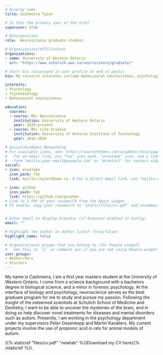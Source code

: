 ```yaml
---
# Display name
title: Cashmeira Tyson

# Is this the primary user of the site?
superuser: true

# Role/position
role:  Neuroscience graduate student 

# Organizations/Affiliations
organizations:
- name: University of Western Ontario  
  url: "https://www.schulich.uwo.ca/neuroscience/graduate/"

# Short bio (displayed in user profile at end of posts)
bio: My research interests include behavioural neuroscience, psychology and psychobiology. Currently, my experiments involve animal models of autism using propionic acid (PPA).

interests:
- Psychology 
- Psychobiology 
- Behavioural neuroscience

education: 
  courses:
  - course: MSc Neuroscience
    institution: University of Western Ontario
    year: 2020-present
  - course: BSc Life Science
    institution: University of Ontario Institute of Technology
    year: 2016-2020

# Social/Academic Networking
# For available icons, see: https://sourcethemes.com/academic/docs/page-builder/#icons
#   For an email link, use "fas" icon pack, "envelope" icon, and a link in the
#   form "mailto:your-email@example.com" or "#contact" for contact widget.
social:
- icon: envelope
  icon_pack: fas
  link: mailto:ctyson3@uwo.ca  # For a direct email link, use "mailto:ctyson3@uwo.ca".

- icon: github
  icon_pack: fab
  link: https://github.com/gcushen
# Link to a PDF of your resume/CV from the About widget.
# To enable, copy your resume/CV to `static/files/cv.pdf` and uncomment the lines below.


# Enter email to display Gravatar (if Gravatar enabled in Config)
email: ""

# Highlight the author in author lists? (true/false)
highlight_name: false

# Organizational groups that you belong to (for People widget)
#   Set this to `[]` or comment out if you are not using People widget.
user_groups:
- Researchers
- Visitors
---
```


My name is Cashmeira, I am a first year masters student at the University of Western Ontario. I come from a science background with a bachelors degree in biological science, and a minor in forensic psychology. At the interface of biology and psychology, neuroscience serves as the best graduate program for me to study and pursue my passion. Following the insight of the esteemed scientists at Schulich School of Medicine and Dentistry, I want to be able to uncover the mysteries of the brain, and in doing so help discover novel treatments for  diseases and mental disorders such as autism. Presently, I am working in the psychology department under my supervisors Peter Ossenkopp and Martin Kavaliers. My current projects involve the use of propionic acid in rats for animal models of autism.

{{% staticref "files/cv.pdf" "newtab" %}}Download my CV here{{% /staticref %}}.

